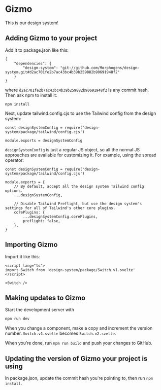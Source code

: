 # Gizmo

This is our design system!

## Adding Gizmo to your project

Add it to package.json like this:

```
{
    "dependencies": {
        "design-system": "git://github.com/Morphogens/design-system.git#d2ac701fe2b7ac43bc4b39b259882b90691948f2"
    }
}
```

where `d2ac701fe2b7ac43bc4b39b259882b90691948f2` is any commit hash. Then ask npm to install it:

```
npm install
```

Next, update tailwind.config.cjs to use the Tailwind config from the design system:

```
const designSystemConfig = require('design-system/package/tailwind/config.cjs')

module.exports = designSystemConfig
```

`designSystemConfig` is just a regular JS object, so all the normal JS approaches are available for customizing it. For example, using the spread operator:

```
const designSystemConfig = require('design-system/package/tailwind/config.cjs')

module.exports = {
    // By default, accept all the design system Tailwind config options.
    ...designSystemConfig,

    // Disable Tailwind Preflight, but use the design system's settings for all of Tailwind's other core plugins.
    corePlugins: {
        ...designSystemConfig.corePlugins,
		preflight: false,
	},
}
```

## Importing Gizmo

Import it like this:

```
<script lang="ts">
import Switch from 'design-system/package/Switch.v1.svelte'
</script>

<Switch />
```

## Making updates to Gizmo

Start the development server with

```bash
npm run dev
```

When you change a component, make a copy and increment the version number. `Switch.v1.svelte` becomes `Switch.v2.svelte`.

When you're done, run `npm run build` and push your changes to GitHub.

## Updating the version of Gizmo your project is using

In package.json, update the commit hash you're pointing to, then run `npm install`.
